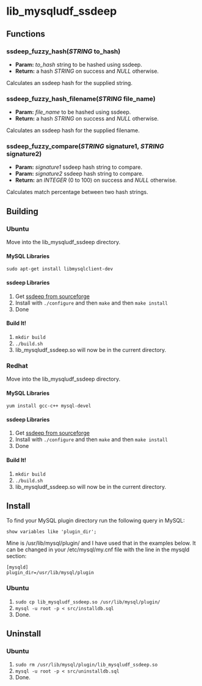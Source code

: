 lib\_mysqludf\_ssdeep
==================

Functions
------------------

### ssdeep_fuzzy_hash(*STRING* to_hash)
- **Param:** _to_hash_ string to be hashed using ssdeep.
- **Return:** a hash _STRING_ on success and _NULL_ otherwise.

Calculates an ssdeep hash for the supplied string.

### ssdeep_fuzzy_hash_filename(*STRING* file_name)
- **Param:** _file_name_ to be hashed using ssdeep.
- **Return:** a hash _STRING_ on success and _NULL_ otherwise.

Calculates an ssdeep hash for the supplied filename.

### ssdeep_fuzzy_compare(*STRING* signature1, *STRING* signature2)
- **Param:** _signature1_ ssdeep hash string to compare.
- **Param:** _signature2_ ssdeep hash string to compare.
- **Return:** an _INTEGER_ (0 to 100) on success and _NULL_ otherwise.

Calculates match percentage between two hash strings.


Building
------------------

### Ubuntu

Move into the lib\_mysqludf\_ssdeep directory.

#### MySQL Libraries

	sudo apt-get install libmysqlclient-dev

#### ssdeep Libraries

1. Get [ssdeep from sourceforge](http://ssdeep.sourceforge.net/ "ssdeep on sourceforge")
2. Install with `./configure` and then `make` and then `make install`
3. Done

#### Build It!

1. `mkdir build`
2. `./build.sh`
3. lib\_mysqludf\_ssdeep.so will now be in the current directory.


### Redhat

Move into the lib\_mysqludf\_ssdeep directory.

#### MySQL Libraries

	yum install gcc-c++ mysql-devel

#### ssdeep Libraries

1. Get [ssdeep from sourceforge](http://ssdeep.sourceforge.net/ "ssdeep on sourceforge")
2. Install with `./configure` and then `make` and then `make install`
3. Done

#### Build It!

1. `mkdir build`
2. `./build.sh`
3. lib\_mysqludf\_ssdeep.so will now be in the current directory.

Install
------------------

To find your MySQL plugin directory run the following query in MySQL:

    show variables like 'plugin_dir';

Mine is /usr/lib/mysql/plugin/ and I have used that in the examples below. It can be changed in your /etc/mysql/my.cnf file with the line in the mysqld section:

    [mysqld]
    plugin_dir=/usr/lib/mysql/plugin

### Ubuntu

1. `sudo cp lib_mysqludf_ssdeep.so /usr/lib/mysql/plugin/`
2. `mysql -u root -p < src/installdb.sql`
3. Done.

Uninstall
------------------

### Ubuntu

1. `sudo rm /usr/lib/mysql/plugin/lib_mysqludf_ssdeep.so`
2. `mysql -u root -p < src/uninstalldb.sql`
3. Done.